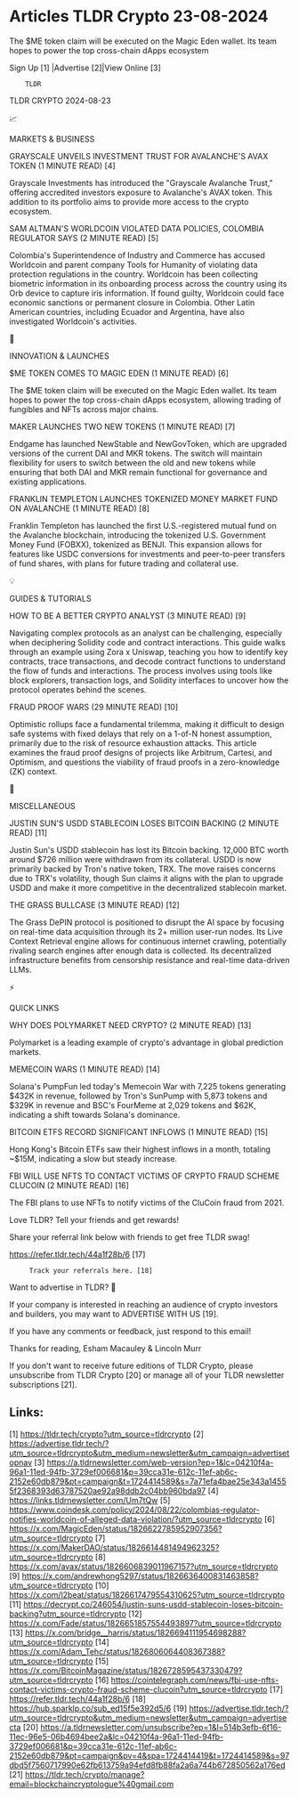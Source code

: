# Articles TLDR Crypto 23-08-2024

The $ME token claim will be executed on the Magic Eden wallet. Its
team hopes to power the top cross-chain dApps ecosystem  

 Sign Up [1] |Advertise [2]|View Online [3] 

		TLDR 

TLDR CRYPTO 2024-08-23

📈 

MARKETS & BUSINESS

 GRAYSCALE UNVEILS INVESTMENT TRUST FOR AVALANCHE'S AVAX TOKEN (1
MINUTE READ) [4] 

 Grayscale Investments has introduced the "Grayscale Avalanche Trust,"
offering accredited investors exposure to Avalanche's AVAX token. This
addition to its portfolio aims to provide more access to the crypto
ecosystem. 

 SAM ALTMAN'S WORLDCOIN VIOLATED DATA POLICIES, COLOMBIA REGULATOR
SAYS (2 MINUTE READ) [5] 

 Colombia's Superintendence of Industry and Commerce has accused
Worldcoin and parent company Tools for Humanity of violating data
protection regulations in the country. Worldcoin has been collecting
biometric information in its onboarding process across the country
using its Orb device to capture iris information. If found guilty,
Worldcoin could face economic sanctions or permanent closure in
Colombia. Other Latin American countries, including Ecuador and
Argentina, have also investigated Worldcoin's activities. 

🚀 

INNOVATION & LAUNCHES

 $ME TOKEN COMES TO MAGIC EDEN (1 MINUTE READ) [6] 

 The $ME token claim will be executed on the Magic Eden wallet. Its
team hopes to power the top cross-chain dApps ecosystem, allowing
trading of fungibles and NFTs across major chains. 

 MAKER LAUNCHES TWO NEW TOKENS (1 MINUTE READ) [7] 

 Endgame has launched NewStable and NewGovToken, which are upgraded
versions of the current DAI and MKR tokens. The switch will maintain
flexibility for users to switch between the old and new tokens while
ensuring that both DAI and MKR remain functional for governance and
existing applications. 

 FRANKLIN TEMPLETON LAUNCHES TOKENIZED MONEY MARKET FUND ON AVALANCHE
(1 MINUTE READ) [8] 

 Franklin Templeton has launched the first U.S.-registered mutual fund
on the Avalanche blockchain, introducing the tokenized U.S. Government
Money Fund (FOBXX), tokenized as BENJI. This expansion allows for
features like USDC conversions for investments and peer-to-peer
transfers of fund shares, with plans for future trading and collateral
use. 

💡 

GUIDES & TUTORIALS

 HOW TO BE A BETTER CRYPTO ANALYST (3 MINUTE READ) [9] 

 Navigating complex protocols as an analyst can be challenging,
especially when deciphering Solidity code and contract interactions.
This guide walks through an example using Zora x Uniswap, teaching you
how to identify key contracts, trace transactions, and decode contract
functions to understand the flow of funds and interactions. The
process involves using tools like block explorers, transaction logs,
and Solidity interfaces to uncover how the protocol operates behind
the scenes. 

 FRAUD PROOF WARS (29 MINUTE READ) [10] 

 Optimistic rollups face a fundamental trilemma, making it difficult
to design safe systems with fixed delays that rely on a 1-of-N honest
assumption, primarily due to the risk of resource exhaustion attacks.
This article examines the fraud proof designs of projects like
Arbitrum, Cartesi, and Optimism, and questions the viability of fraud
proofs in a zero-knowledge (ZK) context. 

🦄 

MISCELLANEOUS

 JUSTIN SUN'S USDD STABLECOIN LOSES BITCOIN BACKING (2 MINUTE READ)
[11] 

 Justin Sun's USDD stablecoin has lost its Bitcoin backing. 12,000 BTC
worth around $726 million were withdrawn from its collateral. USDD is
now primarily backed by Tron's native token, TRX. The move raises
concerns due to TRX's volatility, though Sun claims it aligns with the
plan to upgrade USDD and make it more competitive in the decentralized
stablecoin market. 

 THE GRASS BULLCASE (3 MINUTE READ) [12] 

 The Grass DePIN protocol is positioned to disrupt the AI space by
focusing on real-time data acquisition through its 2+ million user-run
nodes. Its Live Context Retrieval engine allows for continuous
internet crawling, potentially rivaling search engines after enough
data is collected. Its decentralized infrastructure benefits from
censorship resistance and real-time data-driven LLMs. 

⚡ 

QUICK LINKS

 WHY DOES POLYMARKET NEED CRYPTO? (2 MINUTE READ) [13] 

 Polymarket is a leading example of crypto's advantage in global
prediction markets. 

 MEMECOIN WARS (1 MINUTE READ) [14] 

 Solana's PumpFun led today's Memecoin War with 7,225 tokens
generating $432K in revenue, followed by Tron's SunPump with 5,873
tokens and $329K in revenue and BSC's FourMeme at 2,029 tokens and
$62K, indicating a shift towards Solana's dominance. 

 BITCOIN ETFS RECORD SIGNIFICANT INFLOWS (1 MINUTE READ) [15] 

 Hong Kong's Bitcoin ETFs saw their highest inflows in a month,
totaling ~$15M, indicating a slow but steady increase. 

 FBI WILL USE NFTS TO CONTACT VICTIMS OF CRYPTO FRAUD SCHEME CLUCOIN
(2 MINUTE READ) [16] 

 The FBI plans to use NFTs to notify victims of the CluCoin fraud from
2021. 

Love TLDR? Tell your friends and get rewards!

 Share your referral link below with friends to get free TLDR swag! 

 https://refer.tldr.tech/44a1f28b/6 [17] 

		 Track your referrals here. [18] 

Want to advertise in TLDR? 📰

 If your company is interested in reaching an audience of crypto
investors and builders, you may want to ADVERTISE WITH US [19]. 

 If you have any comments or feedback, just respond to this email! 

Thanks for reading, 
Esham Macauley & Lincoln Murr 

If you don't want to receive future editions of TLDR Crypto, please
unsubscribe from TLDR Crypto [20] or manage all of your TLDR
newsletter subscriptions [21]. 

 

Links:
------
[1] https://tldr.tech/crypto?utm_source=tldrcrypto
[2] https://advertise.tldr.tech/?utm_source=tldrcrypto&utm_medium=newsletter&utm_campaign=advertisetopnav
[3] https://a.tldrnewsletter.com/web-version?ep=1&lc=04210f4a-96a1-11ed-94fb-3729ef006681&p=39cca31e-612c-11ef-ab6c-2152e60db879&pt=campaign&t=1724414589&s=7a71efa4bae25e343a14555f2368393d63787520ae92a98ddb2c04bb960bda97
[4] https://links.tldrnewsletter.com/Um7tQw
[5] https://www.coindesk.com/policy/2024/08/22/colombias-regulator-notifies-worldcoin-of-alleged-data-violation/?utm_source=tldrcrypto
[6] https://x.com/MagicEden/status/1826622785952907356?utm_source=tldrcrypto
[7] https://x.com/MakerDAO/status/1826614481494962325?utm_source=tldrcrypto
[8] https://x.com/avax/status/1826606839011967157?utm_source=tldrcrypto
[9] https://x.com/andrewhong5297/status/1826636400831463858?utm_source=tldrcrypto
[10] https://x.com/l2beat/status/1826617479554310625?utm_source=tldrcrypto
[11] https://decrypt.co/246054/justin-suns-usdd-stablecoin-loses-bitcoin-backing?utm_source=tldrcrypto
[12] https://x.com/Fade/status/1826651857554493897?utm_source=tldrcrypto
[13] https://x.com/bridge__harris/status/1826694111954698288?utm_source=tldrcrypto
[14] https://x.com/Adam_Tehc/status/1826806064408367388?utm_source=tldrcrypto
[15] https://x.com/BitcoinMagazine/status/1826728595437330479?utm_source=tldrcrypto
[16] https://cointelegraph.com/news/fbi-use-nfts-contact-victims-crypto-fraud-scheme-clucoin?utm_source=tldrcrypto
[17] https://refer.tldr.tech/44a1f28b/6
[18] https://hub.sparklp.co/sub_ed15f5e392d5/6
[19] https://advertise.tldr.tech/?utm_source=tldrcrypto&utm_medium=newsletter&utm_campaign=advertisecta
[20] https://a.tldrnewsletter.com/unsubscribe?ep=1&l=514b3efb-6f16-11ec-96e5-06b4694bee2a&lc=04210f4a-96a1-11ed-94fb-3729ef006681&p=39cca31e-612c-11ef-ab6c-2152e60db879&pt=campaign&pv=4&spa=1724414419&t=1724414589&s=97dbd5f7560717990e62fb613759a94efd8fb88fa2a6a744b672850562a176ed
[21] https://tldr.tech/crypto/manage?email=blockchaincryptologue%40gmail.com